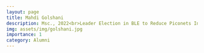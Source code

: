 ```yaml
---
layout: page
title: Mahdi Golshani
description: Msc., 2022<br>Leader Election in BLE to Reduce Piconets Interference
img: assets/img/golshani.jpg
importance: 1
category: Alumni
---
```

